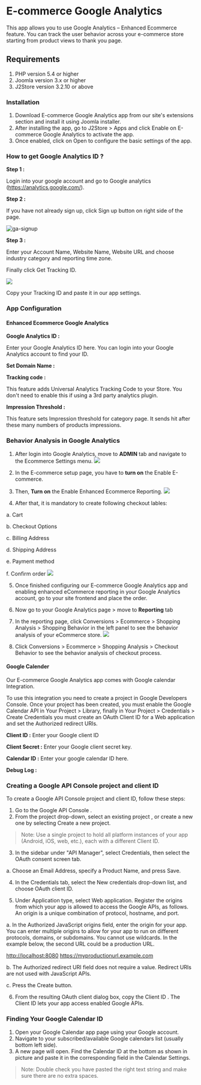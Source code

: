 # E-commerce Google Analytics

This app allows you to use Google Analytics – Enhanced Ecommerce feature. You can track the user behavior across your e-commerce store starting from product views to thank you page.

## Requirements

1. PHP version 5.4 or higher
2. Joomla version 3.x or higher
3. J2Store version 3.2.10 or above

### Installation

1. Download E-commerce Google Analytics app from our site's extensions section and install it using Joomla installer.
2. After installing the app, go to J2Store > Apps and click Enable on E-commerce Google Analytics to activate the app.
3. Once enabled, click on Open to configure the basic settings of the app.

### How to get Google Analytics ID ?

**Step 1 :**

Login into your google account and go to Google analytics (<https://analytics.google.com/>).

**Step 2 :**

If you have not already sign up, click Sign up button on right side of the page.

![ga-signup](./assets/images/ga-signup.png)

**Step 3 :**

Enter your Account Name, Website Name, Website URL and choose industry category and reporting time zone.

Finally click Get Tracking ID.

![](./assets/images/get-tracking-id.png)

Copy your Tracking ID and paste it in our app settings.

### App Configuration

#### Enhanced Ecommerce Google Analytics

**Google Analytics ID :**

Enter your Google Analytics ID here. You can login into your Google Analytics account to find your ID.

**Set Domain Name :**

**Tracking code :**

This feature adds Universal Analytics Tracking Code to your Store. You don't need to enable this if using a 3rd party analytics plugin.

**Impression Threshold :**

This feature sets Impression threshold for category page. It sends hit after these many numbers of products impressions.

### Behavior Analysis in Google Analytics

1. After login into Google Analytics, move to **ADMIN** tab and navigate to the Ecommerce Settings menu. ![](./assets/images/ga-ecommerce-settings.png)
2. In the E-commerce setup page, you have to **turn on** the Enable E-commerce.

3. Then, **Turn on** the Enable Enhanced Ecommerce Reporting. ![](./assets/images/ga-enable-ecommerce.png)

4. After that, it is mandatory to create following checkout lables:

  a. Cart

  b. Checkout Options

  c. Billing Address

  d. Shipping Address

  e. Payment method

  f. Confirm order ![](./assets/images/ga-checkout-labels.png)

5. Once finished configuring our E-commerce Google Analytics app and enabling enhanced eCommerce reporting in your Google Analytics account, go to your site frontend and place the order.

6. Now go to your Google Analytics page > move to **Reporting** tab

7. In the reporting page, click Conversions > Ecommerce > Shopping Analysis > Shopping Behavior in the left panel to see the behavior analysis of your eCommerce store. ![](./assets/images/ga-behavior-analysis.png)

8. Click Conversions > Ecommerce > Shopping Analysis > Checkout Behavior to see the behavior analysis of checkout process.

#### Google Calender

Our E-commerce Google Analytics app comes with Google calendar Integration.

To use this integration you need to create a project in Google Developers Console. Once your project has been created, you must enable the Google Calendar API in Your Project > Library, finally in Your Project > Credentials > Create Credentials you must create an OAuth Client ID for a Web application and set the Authorized redirect URIs.

**Client ID :** Enter your Google client ID

**Client Secret :** Enter your Google client secret key.

**Calendar ID :** Enter your google calendar ID here.

**Debug Log :**

### Creating a Google API Console project and client ID

To create a Google API Console project and client ID, follow these steps:

1. Go to the Google API Console .
2. From the project drop-down, select an existing project , or create a new one by selecting Create a new project.

  > Note: Use a single project to hold all platform instances of your app (Android, iOS, web, etc.), each with a different Client ID.

3. In the sidebar under "API Manager", select Credentials, then select the OAuth consent screen tab.

  a. Choose an Email Address, specify a Product Name, and press Save.

4. In the Credentials tab, select the New credentials drop-down list, and choose OAuth client ID.

5. Under Application type, select Web application. Register the origins from which your app is allowed to access the Google APIs, as follows. An origin is a unique combination of protocol, hostname, and port.

  a. In the Authorized JavaScript origins field, enter the origin for your app. You can enter multiple origins to allow for your app to run on different protocols, domains, or subdomains. You cannot use wildcards. In the example below, the second URL could be a production URL.

  <http://localhost:8080> <https://myproductionurl.example.com>

  b. The Authorized redirect URI field does not require a value. Redirect URIs are not used with JavaScript APIs.

  c. Press the Create button.

6. From the resulting OAuth client dialog box, copy the Client ID . The Client ID lets your app access enabled Google APIs.

### Finding Your Google Calendar ID

1. Open your Google Calendar app page using your Google account.
2. Navigate to your subscribed/available Google calendars list (usually bottom left side).
3. A new page will open. Find the Calendar ID at the bottom as shown in picture and paste it in the corresponding field in the Calendar Settings.

  > Note: Double check you have pasted the right text string and make sure there are no extra spaces.
